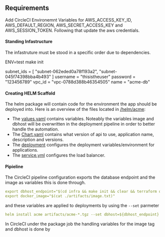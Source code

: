 ## Requirements

Add CircleCI Environemnt Variables for AWS_ACCESS_KEY_ID, AWS_DEFAULT_REGION, AWS_SECRET_ACCESS_KEY and AWS_SESSION_TOKEN. Following that update the aws credentials. 

#### Standing Infastructure
The infastruture must be stood in a specific order due to dependencies. 



ENV=test make init

subnet_ids = [
  "subnet-062eded0a78f193a2",
  "subnet-045f74398bba4b493"
]
username = "thisistheuser"
password = "123456789"
vpc_id = "vpc-0788d388b46354505"
name = "acme-db"

#### Creating HELM Scaffold
The helm package will contain code for the environment the app should be deployed into. Here is an overview of the files located in [/helm/acme](/helm/acme):
- The [values.yaml](/helm/values) contains variables. Noteably the variables image and dbhost will be overwritten in the deployment pipeline in order to better handle the automation.
- The [Chart.yaml](/helm/acme/Chart.yaml) contains what version of api to use, application name, description and versions.
- The [deployment](/helm/acme/templates/deployment.yml) configures the deployment variables/environment for applications.
- The [service.yml](/helm/acme/templates/service.yml) configures the load balancer.


#### Pipieline 
The CircleCI pipeline configuration exports the database endpoint and the image as variables this is done through.
```yaml 
export dbhost_endpoint="$(cd infra && make init && clear && terraform output endpoint)"
export docker_image="$(cat ./artifacts/image.txt)"
```
and these variables are applied to deployments by using the `--set` parmeter
```yaml
helm install acme artifacts/acme-*.tgz --set dbhost=${dbhost_endpoint} --set image=${docker_image}
```
In CircleCI under the package job the handling variables for the image tag and dbhost is done by 



